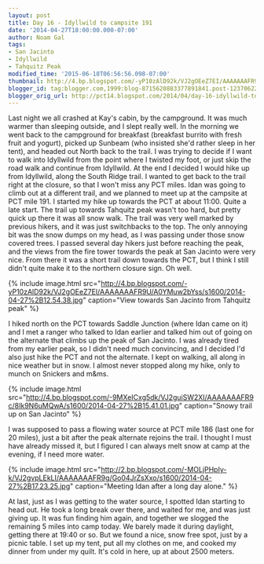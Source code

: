 ```yaml
---
layout: post
title: Day 16 - Idyllwild to campsite 191
date: '2014-04-27T18:00:00.000-07:00'
author: Noam Gal
tags:
- San Jacinto
- Idyllwild
- Tahquitz Peak
modified_time: '2015-06-18T06:56:56.098-07:00'
thumbnail: http://4.bp.blogspot.com/-yP10zAlD92k/VJ2gOEeZ7EI/AAAAAAAFR9U/A0YMuw2bYss/s72-c/2014-04-27%2B12.54.38.jpg
blogger_id: tag:blogger.com,1999:blog-8715620883377891841.post-1237062250333379587
blogger_orig_url: http://pct14.blogspot.com/2014/04/day-16-idyllwild-to-campsite-191.html
---
```

Last night we all crashed at Kay's cabin, by the campground. It was much warmer than sleeping outside, and I slept really well. In the morning we went back to the campground for breakfast (breakfast burrito with fresh fruit and yogurt), picked up Sunbeam (who insisted she'd rather sleep in her tent), and headed out North back to the trail. I was trying to decide if I want to walk into Idyllwild from the point where I twisted my foot, or just skip the road walk and continue from Idyllwild. At the end I decided I would hike up from Idyllwild, along the South Ridge trail. I wanted to get back to the trail right at the closure, so that I won't miss any PCT miles. Idan was going to climb out at a different trail, and we planned to meet up at the campsite at PCT mile 191. I started my hike up towards the PCT at about 11:00. Quite a late start. The trail up towards Tahquitz peak wasn't too hard, but pretty quick up there it was all snow walk. The trail was very well marked by previous hikers, and it was just switchbacks to the top. The only annoying bit was the snow dumps on my head, as I was passing under those snow covered trees. I passed several day hikers just before reaching the peak, and the views from the fire tower towards the peak at San Jacinto were very nice. From there it was a short trail down towards the PCT, but I think I still didn't quite make it to the northern closure sign. Oh well.

{% include image.html src="http://4.bp.blogspot.com/-yP10zAlD92k/VJ2gOEeZ7EI/AAAAAAAFR9U/A0YMuw2bYss/s1600/2014-04-27%2B12.54.38.jpg" caption="View towards San Jacinto from Tahquitz peak" %}

I hiked north on the PCT towards Saddle Junction (where Idan came on it) and I met a ranger who talked to Idan earlier and talked him out of going on the alternate that climbs up the peak of San Jacinto. I was already tired from my earlier peak, so I didn't need much convincing, and I decided I'd also just hike the PCT and not the alternate. I kept on walking, all along in nice weather but in snow. I almost never stopped along my hike, only to munch on Snickers and m&ms.

{% include image.html src="http://4.bp.blogspot.com/-9MXeICxg5dk/VJ2guiSW2XI/AAAAAAAFR9c/8Ik9N6uMQwA/s1600/2014-04-27%2B15.41.01.jpg" caption="Snowy trail up on San Jacinto" %}

I was supposed to pass a flowing water source at PCT mile 186 (last one for 20 miles), just a bit after the peak alternate rejoins the trail. I thought I must have already missed it, but I figured I can always melt snow at camp at the evening, if I need more water.

{% include image.html src="http://2.bp.blogspot.com/-MOLjPHpIy-k/VJ2gvpLEkLI/AAAAAAAFR9g/Go04JrZsXxo/s1600/2014-04-27%2B17.23.25.jpg" caption="Meeting Idan after a long day alone." %}

At last, just as I was getting to the water source, I spotted Idan starting to head out. He took a long break over there, and waited for me, and was just giving up. It was fun finding him again, and together we slogged the remaining 5 miles into camp today. We barely made it during daylight, getting there at 19:40 or so. But we found a nice, snow free spot, just by a picnic table. I set up my tent, put all my clothes on me, and cooked my dinner from under my quilt. It's cold in here, up at about 2500 meters.
